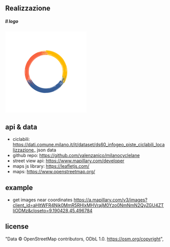 ## 

## Realizzazione

##### Il logo



![Logo](icon256.png)



## api & data

- ciclabili: https://dati.comune.milano.it/it/dataset/ds60_infogeo_piste_ciclabili_localizzazione_
  json data
- github repo: https://github.com/valenzanico/milanocyclelane
- street view api: https://www.mapillary.com/developer
- maps js library: https://leafletjs.com/
- maps: https://www.openstreetmap.org/

## example

- get images near coordinates https://a.mapillary.com/v3/images?client_id=aHltWFR4Njk0MmR5RHlxMHVrajM0Yzo0NmNmN2QyZGU4ZTliODMz&closeto=9.190428,45.496784

## license

"Data © OpenStreetMap contributors, ODbL 1.0. https://osm.org/copyright",
